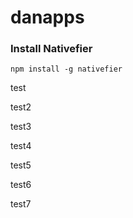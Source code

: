 # danapps

### Install Nativefier

`npm install -g nativefier`

test

test2

test3

test4

test5

test6

test7
